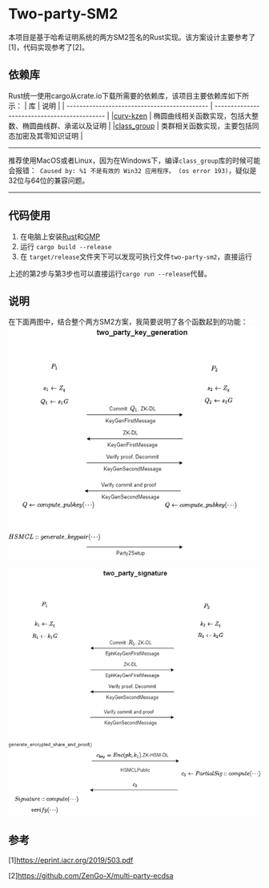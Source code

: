 # Two-party-SM2
本项目是基于哈希证明系统的两方SM2签名的Rust实现。该方案设计主要参考了[1]，代码实现参考了[2]。

## 依赖库

Rust统一使用cargo从crate.io下载所需要的依赖库，该项目主要依赖库如下所示：
|  库                                               |    说明                                                            |
| -------------------------------------------- | -------------------------------------------- |
|[curv-kzen](https://github.com/ZenGo-X/curv) | 椭圆曲线相关函数实现，包括大整数、椭圆曲线群、承诺以及证明 |
|[class_group](https://github.com/ZenGo-X/class) | 类群相关函数实现，主要包括同态加密及其零知识证明 |

***
推荐使用MacOS或者Linux，因为在Windows下，编译`class_group`库的时候可能会报错：` Caused by:
      %1 不是有效的 Win32 应用程序。 (os error 193)`，疑似是32位与64位的兼容问题。
***
## 代码使用
1. 在电脑上安装[Rust](https://rustup.rs/)和[GMP](https://gmplib.org)
2. 运行 `cargo build --release`
3. 在 `target/release`文件夹下可以发现可执行文件`two-party-sm2`，直接运行

上述的第2步与第3步也可以直接运行`cargo run --release`代替。

## 说明
在下面两图中，结合整个两方SM2方案，我简要说明了各个函数起到的功能：
![密钥生成步骤](fig/two-party-key-gen.png)

![签名不重要](fig/two-party-sign.png)
## 参考
[1]<https://eprint.iacr.org/2019/503.pdf>

[2]<https://github.com/ZenGo-X/multi-party-ecdsa>

